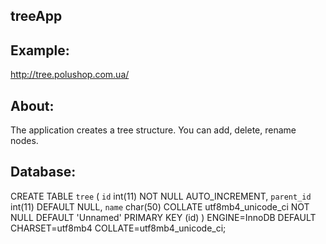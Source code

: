 ## treeApp

## Example:
http://tree.polushop.com.ua/

## About:
The application creates a tree structure.
You can add, delete, rename nodes.

## Database:
CREATE TABLE `tree` (
  `id` int(11) NOT NULL AUTO_INCREMENT,
  `parent_id` int(11) DEFAULT NULL,
  `name` char(50) COLLATE utf8mb4_unicode_ci NOT NULL DEFAULT 'Unnamed'
  PRIMARY KEY (id)
) ENGINE=InnoDB DEFAULT CHARSET=utf8mb4 COLLATE=utf8mb4_unicode_ci;
